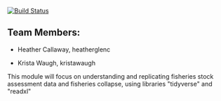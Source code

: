 
[![Build Status](https://travis-ci.com/espm-157/2018-fish-heather-c-and-krista-w.svg?token=sk3TxUVpkCqnvhcTpdJ9&branch=master)](https://travis-ci.com/espm-157/2018-fish-heather-c-and-krista-w)

## Team Members:

- Heather Callaway, heatherglenc

- Krista Waugh, kristawaugh


This module will focus on understanding and replicating fisheries stock assessment data and fisheries collapse, using libraries "tidyverse" and "readxl"



